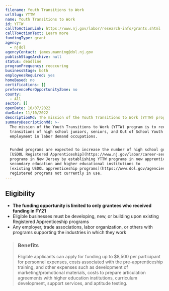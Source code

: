 ```yaml
---
filename: Youth Transitions to Work
urlSlug: YTTW
name: Youth Transitions to Work
id: YTTW
callToActionLink: https://www.nj.gov/labor/research-info/grants.shtml
callToActionText: Learn more
fundingType: grant
agency:
  - njdol
agencyContact: james.manning@dol.nj.gov
publishStageArchive: null
status: deadline
programFrequency: reoccuring
businessStage: both
employeesRequired: yes
homeBased: no
certifications: []
preferenceForOpportunityZone: no
county:
  - All
sector: []
openDate: 10/07/2022
dueDate: 11/10/2022
descriptionMd: The mission of the Youth Transitions to Work (YTTW) program is to recruit, screen, and facilitate effective transitions of high school juniors, seniors, and Out of School Youth (ages 16-24) to high-skill, high-wage employment in labor demand occupations.
summaryDescriptionMd: >-
  The mission of the Youth Transitions to Work (YTTW) program is to recruit, screen, and facilitate effective
  transitions of high school juniors, seniors, and Out of School Youth (ages 16-24) to high-skill, high-wage
  employment in labor demand occupations.


  Funded programs are expected to increase the number of high school graduates entering
  [USDOL Registered Apprenticeship](https://www.nj.gov/labor/career-services/apprenticeship/findaprogram.shtml)
  programs in New Jersey by establishing YTTW programs in new apprenticeship occupations or industries, link
  secondary education and higher educational institutions to
  [existing USDOL apprenticeship programs](https://www.dol.gov/agencies/eta/apprenticeship), and reactivate
  registered programs not currently in use.
---
```


## Eligibility

- **The funding opportunity is limited to only grantees who received funding in FY21**
- Eligible businesses must be developing, new, or building upon existing Registered Apprenticeship programs
- Any employer, trade associations, labor organization, or others with programs supporting the industries in which they work

> ### Benefits
>
> Eligible applicants can apply for funding up to $8,500 per participant for personnel expenses, costs associated with the pre-apprenticeship training, and other expenses such as development of marketing/promotional materials, costs to prepare articulation agreements with higher education institutions, curriculum development, support services, and aptitude testing.
